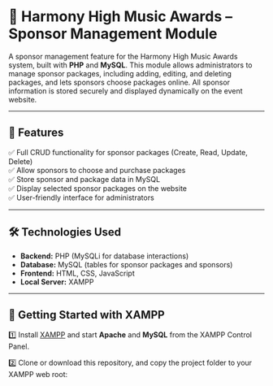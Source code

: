 # 🎵 Harmony High Music Awards – Sponsor Management Module

A sponsor management feature for the Harmony High Music Awards system, built with **PHP** and **MySQL**. This module allows administrators to manage sponsor packages, including adding, editing, and deleting packages, and lets sponsors choose packages online. All sponsor information is stored securely and displayed dynamically on the event website.

---

## 🎯 Features

✅ Full CRUD functionality for sponsor packages (Create, Read, Update, Delete)  
✅ Allow sponsors to choose and purchase packages  
✅ Store sponsor and package data in MySQL  
✅ Display selected sponsor packages on the website  
✅ User-friendly interface for administrators

---

## 🛠️ Technologies Used

- **Backend:** PHP (MySQLi for database interactions)
- **Database:** MySQL (tables for sponsor packages and sponsors)
- **Frontend:** HTML, CSS, JavaScript
- **Local Server:** XAMPP

---

## 🚀 Getting Started with XAMPP

1️⃣ Install [XAMPP](https://www.apachefriends.org/) and start **Apache** and **MySQL** from the XAMPP Control Panel.

2️⃣ Clone or download this repository, and copy the project folder to your XAMPP web root:
